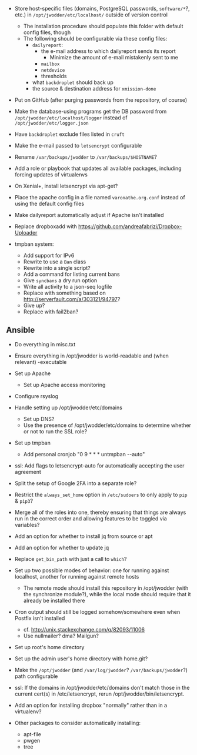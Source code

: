 - Store host-specific files (domains, PostgreSQL passwords, `software/*`?,
  etc.) in `/opt/jwodder/etc/localhost/` outside of version control
    - The installation procedure should populate this folder with default
      config files, though
    - The following should be configurable via these config files:
        - `dailyreport`:
            - the e-mail address to which dailyreport sends its report
                - Minimize the amount of e-mail mistakenly sent to me
            - `mailbox`
            - `netdevice`
            - thresholds
        - what `backdroplet` should back up
        - the source & destination address for `xmission-done`
- Put on GitHub (after purging passwords from the repository, of course)
- Make the database-using programs get the DB password from
  `/opt/jwodder/etc/localhost/logger` instead of `/opt/jwodder/etc/logger.json`
- Have `backdroplet` exclude files listed in `cruft`
- Make the e-mail passed to `letsencrypt` configurable
- Rename `/var/backups/jwodder` to `/var/backups/$HOSTNAME`?
- Add a role or playbook that updates all available packages, including forcing
  updates of virtualenvs
- On Xenial+, install letsencrypt via apt-get?
- Place the apache config in a file named `varonathe.org.conf` instead of using
  the default config files
- Make dailyreport automatically adjust if Apache isn't installed
- Replace dropboxadd with <https://github.com/andreafabrizi/Dropbox-Uploader>

- tmpban system:
    - Add support for IPv6
    - Rewrite to use a `Ban` class
    - Rewrite into a single script?
    - Add a command for listing current bans
    - Give `syncbans` a dry run option
    - Write all activity to a json-seq logfile
    - Replace with something based on <http://serverfault.com/a/303121/94797>?
    - Give up?
    - Replace with fail2ban?

Ansible
-------
- Do everything in misc.txt
- Ensure everything in /opt/jwodder is world-readable and (when relevant)
  -executable
- Set up Apache
    - Set up Apache access monitoring
- Configure rsyslog
- Handle setting up /opt/jwodder/etc/domains
    - Set up DNS?
    - Use the presence of /opt/jwodder/etc/domains to determine whether or not
      to run the SSL role?
- Set up tmpban
    - Add personal cronjob "0 9 * * * untmpban --auto"
- ssl: Add flags to letsencrypt-auto for automatically accepting the user
  agreement
- Split the setup of Google 2FA into a separate role?
- Restrict the `always_set_home` option in `/etc/sudoers` to only apply to
  `pip` & `pip3`?
- Merge all of the roles into one, thereby ensuring that things are always run
  in the correct order and allowing features to be toggled via variables?
- Add an option for whether to install jq from source or apt
- Add an option for whether to update jq
- Replace `get_bin_path` with just a call to `which`?

- Set up two possible modes of behavior: one for running against localhost,
  another for running against remote hosts
    - The remote mode should install this repository in /opt/jwodder (with the
      synchronize module?), while the local mode should require that it already
      be installed there
- Cron output should still be logged somehow/somewhere even when Postfix isn't
  installed
    - cf. <http://unix.stackexchange.com/q/82093/11006>
    - Use nullmailer? dma? Mailgun?
- Set up root's home directory
- Set up the admin user's home directory with home.git?
- Make the `/opt/jwodder` (and `/var/log/jwodder`? `/var/backups/jwodder`?)
  path configurable

- ssl: If the domains in /opt/jwodder/etc/domains don't match those in the
  current cert(s) in /etc/letsencrypt, rerun /opt/jwodder/bin/letsencrypt.
- Add an option for installing dropbox "normally" rather than in a virtualenv?
- Other packages to consider automatically installing:
    - apt-file
    - pwgen
    - tree
